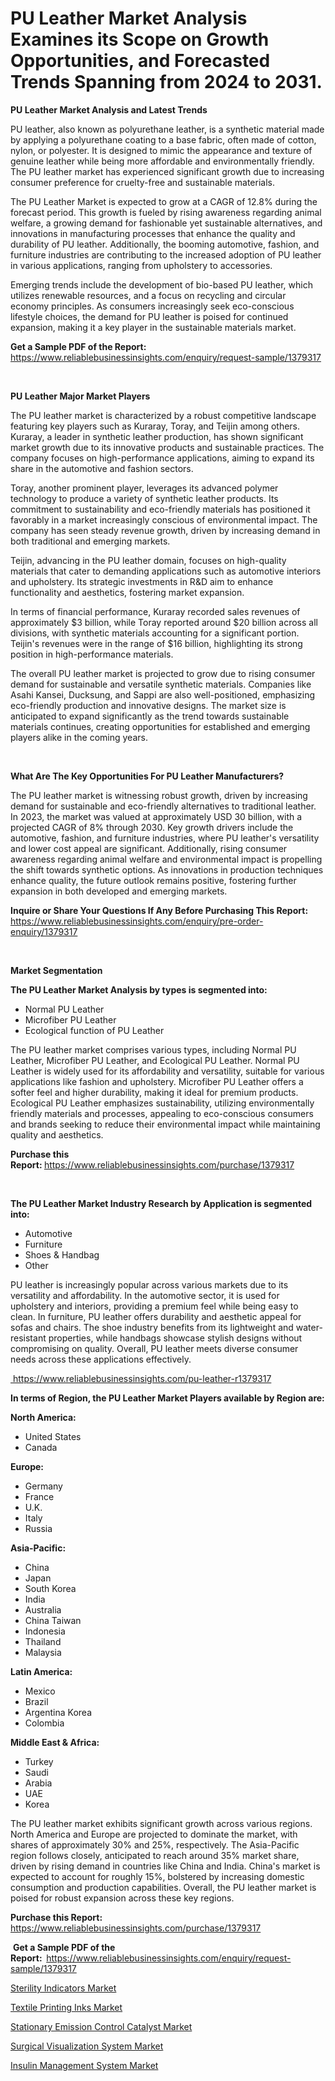<p><h1>PU Leather Market Analysis Examines its Scope on Growth Opportunities, and Forecasted Trends Spanning from 2024 to 2031.</h1></p><p><strong>PU Leather Market Analysis and Latest Trends</strong></p>
<p><p>PU leather, also known as polyurethane leather, is a synthetic material made by applying a polyurethane coating to a base fabric, often made of cotton, nylon, or polyester. It is designed to mimic the appearance and texture of genuine leather while being more affordable and environmentally friendly. The PU leather market has experienced significant growth due to increasing consumer preference for cruelty-free and sustainable materials.</p><p>The PU Leather Market is expected to grow at a CAGR of 12.8% during the forecast period. This growth is fueled by rising awareness regarding animal welfare, a growing demand for fashionable yet sustainable alternatives, and innovations in manufacturing processes that enhance the quality and durability of PU leather. Additionally, the booming automotive, fashion, and furniture industries are contributing to the increased adoption of PU leather in various applications, ranging from upholstery to accessories.</p><p>Emerging trends include the development of bio-based PU leather, which utilizes renewable resources, and a focus on recycling and circular economy principles. As consumers increasingly seek eco-conscious lifestyle choices, the demand for PU leather is poised for continued expansion, making it a key player in the sustainable materials market.</p></p>
<p><strong>Get a Sample PDF of the Report:&nbsp;</strong> <a href="https://www.reliablebusinessinsights.com/enquiry/request-sample/1379317?utm_campaign=60&utm_medium=2&utm_source=Github&utm_content=ia&utm_term=07112024&utm_id=pu-leather">https://www.reliablebusinessinsights.com/enquiry/request-sample/1379317</a></p>
<p>&nbsp;</p>
<p><strong>PU Leather Major Market Players</strong></p>
<p><p>The PU leather market is characterized by a robust competitive landscape featuring key players such as Kuraray, Toray, and Teijin among others. Kuraray, a leader in synthetic leather production, has shown significant market growth due to its innovative products and sustainable practices. The company focuses on high-performance applications, aiming to expand its share in the automotive and fashion sectors.</p><p>Toray, another prominent player, leverages its advanced polymer technology to produce a variety of synthetic leather products. Its commitment to sustainability and eco-friendly materials has positioned it favorably in a market increasingly conscious of environmental impact. The company has seen steady revenue growth, driven by increasing demand in both traditional and emerging markets.</p><p>Teijin, advancing in the PU leather domain, focuses on high-quality materials that cater to demanding applications such as automotive interiors and upholstery. Its strategic investments in R&D aim to enhance functionality and aesthetics, fostering market expansion.</p><p>In terms of financial performance, Kuraray recorded sales revenues of approximately $3 billion, while Toray reported around $20 billion across all divisions, with synthetic materials accounting for a significant portion. Teijin's revenues were in the range of $16 billion, highlighting its strong position in high-performance materials.</p><p>The overall PU leather market is projected to grow due to rising consumer demand for sustainable and versatile synthetic materials. Companies like Asahi Kansei, Ducksung, and Sappi are also well-positioned, emphasizing eco-friendly production and innovative designs. The market size is anticipated to expand significantly as the trend towards sustainable materials continues, creating opportunities for established and emerging players alike in the coming years.</p></p>
<p>&nbsp;</p>
<p><strong>What Are The Key Opportunities For PU Leather Manufacturers?</strong></p>
<p><p>The PU leather market is witnessing robust growth, driven by increasing demand for sustainable and eco-friendly alternatives to traditional leather. In 2023, the market was valued at approximately USD 30 billion, with a projected CAGR of 8% through 2030. Key growth drivers include the automotive, fashion, and furniture industries, where PU leather's versatility and lower cost appeal are significant. Additionally, rising consumer awareness regarding animal welfare and environmental impact is propelling the shift towards synthetic options. As innovations in production techniques enhance quality, the future outlook remains positive, fostering further expansion in both developed and emerging markets.</p></p>
<p><strong>Inquire or Share Your Questions If Any Before Purchasing This Report:</strong> <a href="https://www.reliablebusinessinsights.com/enquiry/pre-order-enquiry/1379317?utm_campaign=60&utm_medium=2&utm_source=Github&utm_content=ia&utm_term=07112024&utm_id=pu-leather">https://www.reliablebusinessinsights.com/enquiry/pre-order-enquiry/1379317</a></p>
<p>&nbsp;</p>
<p><strong>Market Segmentation</strong></p>
<p><strong>The PU Leather Market Analysis by types is segmented into:</strong></p>
<p><ul><li>Normal PU Leather</li><li>Microfiber PU Leather</li><li>Ecological function of PU Leather</li></ul></p>
<p><p>The PU leather market comprises various types, including Normal PU Leather, Microfiber PU Leather, and Ecological PU Leather. Normal PU Leather is widely used for its affordability and versatility, suitable for various applications like fashion and upholstery. Microfiber PU Leather offers a softer feel and higher durability, making it ideal for premium products. Ecological PU Leather emphasizes sustainability, utilizing environmentally friendly materials and processes, appealing to eco-conscious consumers and brands seeking to reduce their environmental impact while maintaining quality and aesthetics.</p></p>
<p><strong>Purchase this Report:&nbsp;</strong><a href="https://www.reliablebusinessinsights.com/purchase/1379317?utm_campaign=60&utm_medium=2&utm_source=Github&utm_content=ia&utm_term=07112024&utm_id=pu-leather">https://www.reliablebusinessinsights.com/purchase/1379317</a></p>
<p>&nbsp;</p>
<p><strong>The PU Leather Market Industry Research by Application is segmented into:</strong></p>
<p><ul><li>Automotive</li><li>Furniture</li><li>Shoes & Handbag</li><li>Other</li></ul></p>
<p><p>PU leather is increasingly popular across various markets due to its versatility and affordability. In the automotive sector, it is used for upholstery and interiors, providing a premium feel while being easy to clean. In furniture, PU leather offers durability and aesthetic appeal for sofas and chairs. The shoe industry benefits from its lightweight and water-resistant properties, while handbags showcase stylish designs without compromising on quality. Overall, PU leather meets diverse consumer needs across these applications effectively.</p></p>
<p><a href="https://www.reliablebusinessinsights.com/pu-leather-r1379317?utm_campaign=60&utm_medium=2&utm_source=Github&utm_content=ia&utm_term=07112024&utm_id=pu-leather">&nbsp;https://www.reliablebusinessinsights.com/pu-leather-r1379317</a></p>
<p><strong>In terms of Region, the PU Leather Market Players available by Region are:</strong></p>
<p>
    <p> <strong> North America: </strong>
        <ul>
            <li>United States</li>
            <li>Canada</li>
        </ul>
        </p> 
    <p> <strong> Europe: </strong>
        <ul>
            <li>Germany</li>
            <li>France</li>
            <li>U.K.</li>
            <li>Italy</li>
            <li>Russia</li>
        </ul>
        </p> 
    <p> <strong> Asia-Pacific: </strong>
        <ul>
            <li>China</li>
            <li>Japan</li>
            <li>South Korea</li>
            <li>India</li>
            <li>Australia</li>
            <li>China Taiwan</li>
            <li>Indonesia</li>
            <li>Thailand</li>
            <li>Malaysia</li>
        </ul>
        </p> 
    <p> <strong> Latin America: </strong>
        <ul>
            <li>Mexico</li>
            <li>Brazil</li>
            <li>Argentina Korea</li>
            <li>Colombia</li>
        </ul>
        </p> 
    <p> <strong> Middle East & Africa: </strong>
        <ul>
            <li>Turkey</li>
            <li>Saudi</li>
            <li>Arabia</li>
            <li>UAE</li>
            <li>Korea</li>
        </ul>
    </p>
    </p>
<p><p>The PU leather market exhibits significant growth across various regions. North America and Europe are projected to dominate the market, with shares of approximately 30% and 25%, respectively. The Asia-Pacific region follows closely, anticipated to reach around 35% market share, driven by rising demand in countries like China and India. China's market is expected to account for roughly 15%, bolstered by increasing domestic consumption and production capabilities. Overall, the PU leather market is poised for robust expansion across these key regions.</p></p>
<p><strong>Purchase this Report: </strong><a href="https://www.reliablebusinessinsights.com/purchase/1379317?utm_campaign=60&utm_medium=2&utm_source=Github&utm_content=ia&utm_term=07112024&utm_id=pu-leather">https://www.reliablebusinessinsights.com/purchase/1379317</a></p>
<p>&nbsp;<strong>Get a Sample PDF of the Report:&nbsp;&nbsp;</strong><a href="https://www.reliablebusinessinsights.com/enquiry/request-sample/1379317?utm_campaign=60&utm_medium=2&utm_source=Github&utm_content=ia&utm_term=07112024&utm_id=pu-leather">https://www.reliablebusinessinsights.com/enquiry/request-sample/1379317</a></p>
<p><strong></strong></p>
<p><p><a href="https://issuu.com/reportprime-2/docs/sterility-indicators-market-size-20_3cf3cef5ddae3b?utm_campaign=60&utm_medium=2&utm_source=Github&utm_content=ia&utm_term=07112024&utm_id=pu-leather">Sterility Indicators Market</a></p><p><a href="https://github.com/liz10hnbracht/Market-Research-Report-List-1/blob/main/textile-printing-inks-market.md?utm_campaign=60&utm_medium=2&utm_source=Github&utm_content=ia&utm_term=07112024&utm_id=pu-leather">Textile Printing Inks Market</a></p><p><a href="https://github.com/arnaudyclavinec/Market-Research-Report-List-1/blob/main/stationary-emission-control-catalyst-market.md?utm_campaign=60&utm_medium=2&utm_source=Github&utm_content=ia&utm_term=07112024&utm_id=pu-leather">Stationary Emission Control Catalyst Market</a></p><p><a href="https://issuu.com/reportprime-2/docs/surgical-visualization-system-marke_4e868ad43470ba?utm_campaign=60&utm_medium=2&utm_source=Github&utm_content=ia&utm_term=07112024&utm_id=pu-leather">Surgical Visualization System Market</a></p><p><a href="https://issuu.com/reportprime-2/docs/insulin-management-system-market-si_2032f0211e6557?utm_campaign=60&utm_medium=2&utm_source=Github&utm_content=ia&utm_term=07112024&utm_id=pu-leather">Insulin Management System Market</a></p></p>